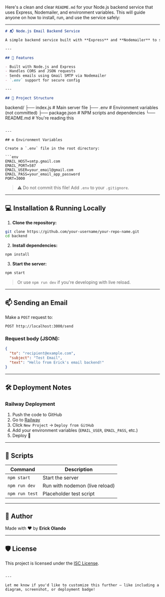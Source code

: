 Here's a clean and clear `README.md` for your Node.js backend service that uses Express, Nodemailer, and environment variables. This will guide anyone on how to install, run, and use the service safely:

---

```markdown
# 📬 Node.js Email Backend Service

A simple backend service built with **Express** and **Nodemailer** to send emails. Designed to be lightweight, environment-configurable, and easily deployable (e.g., on Railway).

---

## 🚀 Features

- Built with Node.js and Express
- Handles CORS and JSON requests
- Sends emails using Gmail SMTP via Nodemailer
- `.env` support for secure config

---

## 📁 Project Structure

```
backend/
├── index.js           # Main server file
├── .env               # Environment variables (not committed)
├── package.json       # NPM scripts and dependencies
└── README.md          # You're reading this
```

---

## ⚙️ Environment Variables

Create a `.env` file in the root directory:

```env
EMAIL_HOST=smtp.gmail.com
EMAIL_PORT=587
EMAIL_USER=your_email@gmail.com
EMAIL_PASS=your_email_app_password
PORT=3000
```

> ⚠️ Do not commit this file! Add `.env` to your `.gitignore`.

---

## 💻 Installation & Running Locally

1. **Clone the repository:**

```bash
git clone https://github.com/your-username/your-repo-name.git
cd backend
```

2. **Install dependencies:**

```bash
npm install
```

3. **Start the server:**

```bash
npm start
```

> Or use `npm run dev` if you're developing with live reload.

---

## 📫 Sending an Email

Make a `POST` request to:

```
POST http://localhost:3000/send
```

### Request body (JSON):

```json
{
  "to": "recipient@example.com",
  "subject": "Test Email",
  "text": "Hello from Erick's email backend!"
}
```

---

## 🛠 Deployment Notes

### Railway Deployment

1. Push the code to GitHub
2. Go to [Railway](https://railway.app)
3. Click `New Project` → `Deploy from GitHub`
4. Add your environment variables (`EMAIL_USER`, `EMAIL_PASS`, etc.)
5. Deploy 🚀

---

## 🧾 Scripts

| Command       | Description                     |
| ------------- | ------------------------------- |
| `npm start`   | Start the server                |
| `npm run dev` | Run with nodemon (live reload)  |
| `npm run test`| Placeholder test script         |

---

## 👤 Author

Made with ❤️ by **Erick Olando**

---

## 🛡️ License

This project is licensed under the [ISC License](LICENSE).

```

---

Let me know if you'd like to customize this further — like including a diagram, screenshot, or deployment badge!
